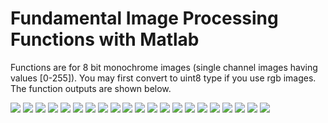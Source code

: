 # Fundamental Image Processing Functions with Matlab

Functions are for 8 bit monochrome images (single channel images having values [0-255]). 
You may first convert to uint8 type if you use rgb images. The function outputs are shown below.

![](images/testFile1-2-1.jpg)
![](images/testFile1-2-2.jpg)
![](images/testFile1-2-3.jpg)
![](images/testFile1-2-4.jpg)
![](images/testFile1-2-5.jpg)
![](images/testFile3-4-1.jpg)
![](images/testFile3-4-2.jpg)
![](images/testFile3-4-3.jpg)
![](images/testFile3-4-4.jpg)
![](images/testFile3-4-5.jpg)
![](images/testFile3-4-6.jpg)
![](images/testFile3-4-7.jpg)
![](images/testFile1-2-1.jpg)
![](images/testfile5-1.jpg)
![](images/testfile5-2.jpg)
![](images/testfile5-3.jpg)
![](images/testfile5-4.jpg)
![](images/testfile5-5.jpg)
![](images/testFile6-1.jpg)
![](images/testFile6-2.jpg)
![](images/testFile6-3.jpg)
